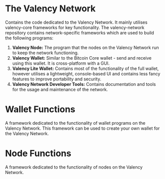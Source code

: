 # The Valency Network
Contains the code dedicated to the Valency Network. It mainly utilises valency-core frameworks for key functionality.
The valency-network repository contains network-specific frameworks which are used to build the following programs:
1. **Valency Node:** The program that the nodes on the Valency Network run to keep the network functioning.
2. **Valency Wallet:** Similar to the Bitcoin Core wallet - send and receive using this wallet. It is cross-platform with a GUI.
3. **Valency Lite Wallet:** Contains most of the functionality of the full wallet, however utilises a lightweight, console-based UI and contains less fancy features to improve portability and security.
4. **Valency Network Developer Tools:** Contains documentation and tools for the usage and maintenance of the network.

# Wallet Functions
A framework dedicated to the functionality of wallet programs on the Valency Network. This framework can be used to create your own wallet for the Valency Network.

# Node Functions
A framework dedicated to the functionality of nodes on the Valency Network.
